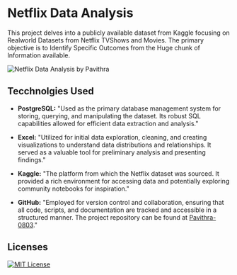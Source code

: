 
# Netflix Data Analysis

This project delves into a publicly available dataset from Kaggle focusing on Realworld Datasets from Netflix TVShows and Movies. The primary objective is to Identify Specific Outcomes from the Huge chunk of Information available. 


![Netflix Data Analysis by Pavithra](https://visualhierarchy.co/wp-content/uploads/2024/07/netflix-new-logo.webp)
## Tecchnolgies Used

- **PostgreSQL:** "Used as the primary database management system for storing, querying, and manipulating the dataset. Its robust SQL capabilities allowed for efficient data extraction and analysis."

- **Excel:** "Utilized for initial data exploration, cleaning, and creating visualizations to understand data distributions and relationships. It served as a valuable tool for preliminary analysis and presenting findings."

- **Kaggle:** "The platform from which the Netflix dataset was sourced. It provided a rich environment for accessing data and potentially exploring community notebooks for inspiration."

- **GitHub:** "Employed for version control and collaboration, ensuring that all code, scripts, and documentation are tracked and accessible in a structured manner. The project repository can be found at [Pavithra-0803](https://github.com/Pavithra-0803)."
## Licenses

[![MIT License](https://img.shields.io/badge/License-MIT-green.svg)](https://choosealicense.com/licenses/mit/)



